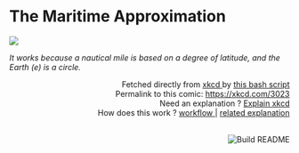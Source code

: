 # <b>The Maritime Approximation</b>

[![](https://imgs.xkcd.com/comics/the_maritime_approximation.png)](https://xkcd.com/3023)

<i>It works because a nautical mile is based on a degree of latitude, and the Earth (e) is a circle.</i>

<div align="right">
  Fetched directly from
  <a href="https://xkcd.com">
    xkcd
  </a>
  by
  <a href="https://github.com/Vanille-N/Vanille-N/blob/master/fetch">
    this bash script
  </a>
</div>
<div align="right">
  Permalink to this comic:
  <a href="https://xkcd.com/3023">
    https://xkcd.com/3023
  </a>
</div>
<div align="right">
  Need an explanation ?
  <a href="https://www.explainxkcd.com/wiki/index.php/3023">
    Explain xkcd
  </a>
</div>
<div align="right">
  How does this work ?
  <a href="https://github.com/Vanille-N/Vanille-N/blob/master/.github/workflows/build.yml">
    workflow
  </a>
  |
  <a href="https://simonwillison.net/2020/Jul/10/self-updating-profile-readme/">
    related explanation
  </a>
</div><br>

<a href="https://github.com/Vanille-N/Vanille-N/actions"><img src="https://github.com/Vanille-N/Vanille-N/workflows/Build%20README/badge.svg" align="right" alt="Build README"></a>
